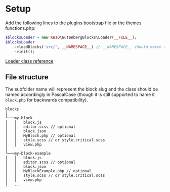 # Setup

Add the following lines to the plugins bootstrap file or the themes functions.php:

```php
$blocksLoader = new KWIO\GutenbergBlocks\Loader(__FILE__);
$blocksLoader
    ->loadBlocks('src/', __NAMESPACE__) // __NAMESPACE__ should match the namespace of your block classes.
    ->init();
```

[Loader class reference](reference/Loader.html)

## File structure

The subfolder name will represent the block slug and the class should be named accordingly in PascalCase (though it is still supported to name it `block.php` for backwards compatibility).

```
blocks 
│
└───my-block
│   │   block.js
│   │   editor.scss // optional
│   │   block.json
│   │   MyBlock.php // optional
│   │   style.scss // or style.critical.scss
│   │   view.php
│   
└───my-block-example
│   │   block.js
│   │   editor.scss // optional
│   │   block.json
│   │   MyBlockExample.php // optional
│   │   style.scss // or style.critical.scss
│   │   view.php
│   ...
```